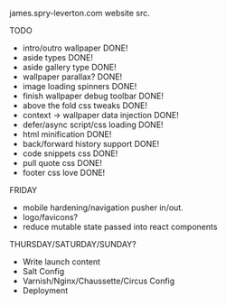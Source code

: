james.spry-leverton.com website src.

TODO

* intro/outro wallpaper DONE!
* aside types DONE!
* aside gallery type DONE!
* wallpaper parallax? DONE!
* image loading spinners DONE!
* finish wallpaper debug toolbar DONE!
* above the fold css tweaks DONE!
* context -> wallpaper data injection DONE!
* defer/async script/css loading DONE!
* html minification DONE!
* back/forward history support DONE!
* code snippets css DONE!
* pull quote css DONE!
* footer css love DONE!

FRIDAY
* mobile hardening/navigation pusher in/out.
* logo/favicons?
* reduce mutable state passed into react components

THURSDAY/SATURDAY/SUNDAY?
* Write launch content
* Salt Config
* Varnish/Nginx/Chaussette/Circus Config
* Deployment

